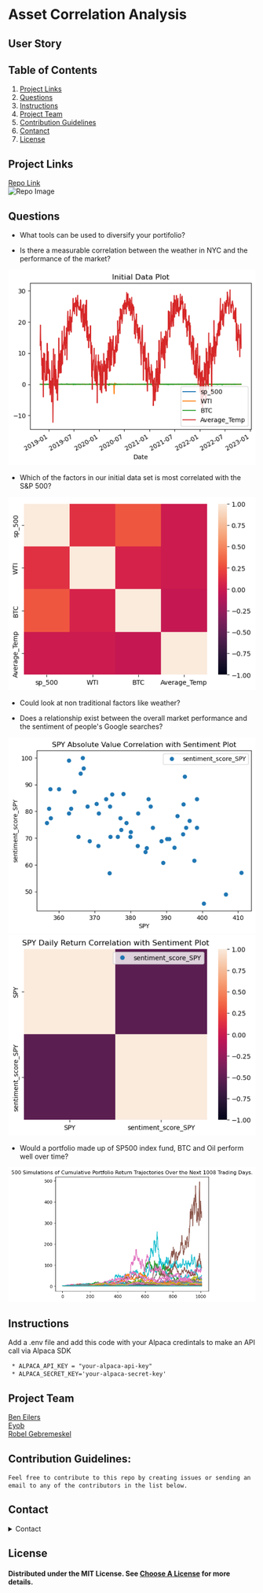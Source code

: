 # Asset Correlation Analysis

## User Story

## Table of Contents

1. [Project Links](#Project-Links)
1. [Questions](#Questions)
1. [Instructions](#Instructions)
1. [Project Team](#Project-Team)
1. [Contribution Guidelines](#Contribution-Guidelines)
1. [Contanct](#Contact)
1. [License](#License)

## Project Links

[Repo Link](https://github.com/robel-codes/asset-correlation-analysis) <br>
![Repo Image](./images/output.png)

## Questions

- What tools can be used to diversify your portifolio?

- Is there a measurable correlation between the weather in NYC and the performance of the market?

![Weather Correlation Graph](./images/weather_corr_1.png)

- Which of the factors in our initial data set is most correlated with the S&P 500?

![All Correlation Graph](./images/all_corr.png)
- Could look at non traditional factors like weather?

- Does a relationship exist between the overall market performance and the sentiment of people's Google searches?

![Google Sentiment Correlation Graph 1](./images/sp500_sentiment_1.png)
![Google Sentiment Correlation Graph 2](./images/sp500_sentiment_2.png)
- Would a portfolio made up of SP500 index fund, BTC and Oil perform well over time?

![Portfolio Simulation](./images/simulation_1.png)


## Instructions

Add a .env file and add this code with your Alpaca credintals to make an API call via Alpaca SDK

```
 * ALPACA_API_KEY = "your-alpaca-api-key"
 * ALPACA_SECRET_KEY='your-alpaca-secret-key'
```

## Project Team

[Ben Eilers](https://github.com/bweilers) <br>
[Eyob](https://github.com/dobinhom) <br>
[Robel Gebremeskel](https://github.com/robel-codes) <br>

## Contribution Guidelines:

```
Feel free to contribute to this repo by creating issues or sending an email to any of the contributors in the list below.
```

## Contact

<details>
    <summary>Contact</summary>
    ben.eilers@gmail.com <br>
    dobinhom@gmail.com <br>
    rofikre@yahoo.com <br>

</details>

## License

#### Distributed under the MIT License. See [Choose A License](https://choosealicense.com/) for more details.
